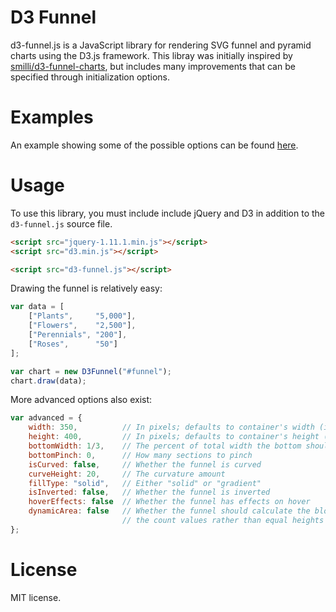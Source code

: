 # D3 Funnel

d3-funnel.js is a JavaScript library for rendering SVG funnel and pyramid charts
using the D3.js framework. This libray was initially inspired by [smilli/d3-funnel-charts](https://github.com/smilli/d3-funnel-charts),
but includes many improvements that can be specified through initialization
options.

# Examples

An example showing some of the possible options can be found [here](https://cdn.rawgit.com/jakezatecky/d3-funnel/0.5.0/example/index.html).

# Usage

To use this library, you must include include jQuery and D3 in addition to the
`d3-funnel.js` source file.

``` html
<script src="jquery-1.11.1.min.js"></script>
<script src="d3.min.js"></script>

<script src="d3-funnel.js"></script>
```

Drawing the funnel is relatively easy:

``` javascript
var data = [
	["Plants",     "5,000"],
	["Flowers",    "2,500"],
	["Perennials", "200"],
	["Roses",      "50"]
];

var chart = new D3Funnel("#funnel");
chart.draw(data);
```

More advanced options also exist:

``` javascript
var advanced = {
	width: 350,          // In pixels; defaults to container's width (if non-zero)
	height: 400,         // In pixels; defaults to container's height (if non-zero)
	bottomWidth: 1/3,    // The percent of total width the bottom should be
	bottomPinch: 0,      // How many sections to pinch
	isCurved: false,     // Whether the funnel is curved
	curveHeight: 20,     // The curvature amount
	fillType: "solid",   // Either "solid" or "gradient"
	isInverted: false,   // Whether the funnel is inverted
	hoverEffects: false  // Whether the funnel has effects on hover
	dynamicArea: false   // Whether the funnel should calculate the blocks by
	                     // the count values rather than equal heights
};
```

# License

MIT license.

